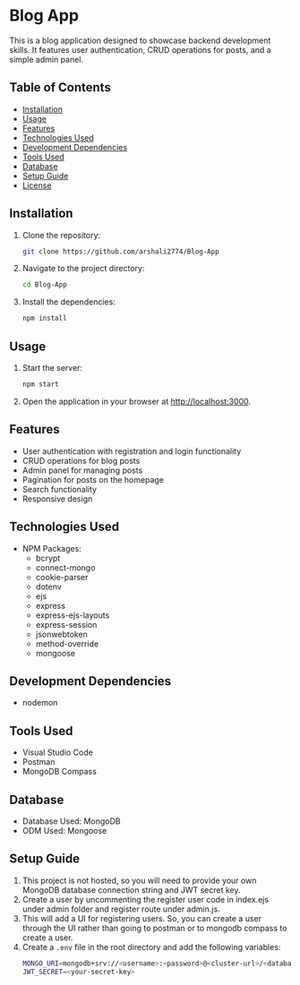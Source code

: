# Blog App

This is a blog application designed to showcase backend development skills. It features user authentication, CRUD operations for posts, and a simple admin panel.

## Table of Contents

- [Installation](#installation)
- [Usage](#usage)
- [Features](#features)
- [Technologies Used](#technologies-used)
- [Development Dependencies](#development-dependencies)
- [Tools Used](#tools-used)
- [Database](#database)
- [Setup Guide](#setup-guide)
- [License](#license)

## Installation

1. Clone the repository:
   ```bash
   git clone https://github.com/arshali2774/Blog-App
   ```
2. Navigate to the project directory:
   ```bash
   cd Blog-App
   ```
3. Install the dependencies:
   ```bash
   npm install
   ```

## Usage

1. Start the server:
   ```bash
   npm start
   ```
2. Open the application in your browser at [http://localhost:3000](http://localhost:3000).

## Features

- User authentication with registration and login functionality
- CRUD operations for blog posts
- Admin panel for managing posts
- Pagination for posts on the homepage
- Search functionality
- Responsive design

## Technologies Used

- NPM Packages:
  - bcrypt
  - connect-mongo
  - cookie-parser
  - dotenv
  - ejs
  - express
  - express-ejs-layouts
  - express-session
  - jsonwebtoken
  - method-override
  - mongoose

## Development Dependencies

- nodemon

## Tools Used

- Visual Studio Code
- Postman
- MongoDB Compass

## Database

- Database Used: MongoDB
- ODM Used: Mongoose

## Setup Guide

1. This project is not hosted, so you will need to provide your own MongoDB database connection string and JWT secret key.
2. Create a user by uncommenting the register user code in index.ejs under admin folder and register route under admin.js.
3. This will add a UI for registering users. So, you can create a user through the UI rather than going to postman or to mongodb compass to create a user.
4. Create a `.env` file in the root directory and add the following variables:
   ```bash
   MONGO_URI=mongodb+srv://<username>:<password>@<cluster-url>/<database-name>?retryWrites=true&w=majority
   JWT_SECRET=<your-secret-key>
   ```
